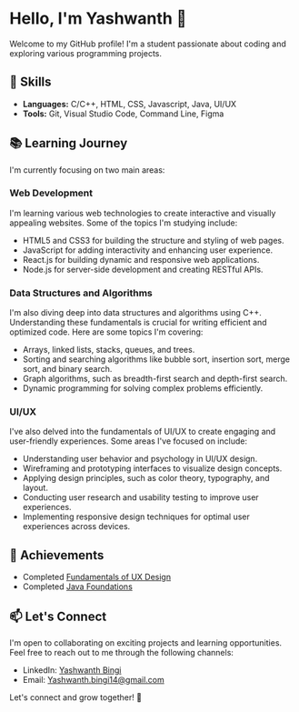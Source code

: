 # Hello, I'm Yashwanth 👋

Welcome to my GitHub profile! I'm a student passionate about coding and exploring various programming projects.

## 🌱 Skills

- **Languages:** C/C++, HTML, CSS, Javascript, Java, UI/UX
- **Tools:** Git, Visual Studio Code, Command Line, Figma

## 📚 Learning Journey

I'm currently focusing on two main areas:

### Web Development

I'm learning various web technologies to create interactive and visually appealing websites. Some of the topics I'm studying include:

- HTML5 and CSS3 for building the structure and styling of web pages.
- JavaScript for adding interactivity and enhancing user experience.
- React.js for building dynamic and responsive web applications.
- Node.js for server-side development and creating RESTful APIs.

### Data Structures and Algorithms

I'm also diving deep into data structures and algorithms using C++. Understanding these fundamentals is crucial for writing efficient and optimized code. Here are some topics I'm covering:

- Arrays, linked lists, stacks, queues, and trees.
- Sorting and searching algorithms like bubble sort, insertion sort, merge sort, and binary search.
- Graph algorithms, such as breadth-first search and depth-first search.
- Dynamic programming for solving complex problems efficiently.

### UI/UX
 I've also delved into the fundamentals of UI/UX to create engaging and user-friendly experiences. Some areas I've focused on include:

- Understanding user behavior and psychology in UI/UX design.
- Wireframing and prototyping interfaces to visualize design concepts.
- Applying design principles, such as color theory, typography, and layout.
- Conducting user research and usability testing to improve user experiences.
- Implementing responsive design techniques for optimal user experiences across devices.

## 🌟 Achievements

- Completed [Fundamentals of UX Design](https://drive.google.com/file/d/10n3QFVkzEmEGQIiN4v8u33pMOY3ewgUX/view)
- Completed [Java Foundations](https://drive.google.com/file/d/13LsCMCshh2JMjqOlOZbD3GRYDlw3tajE/view)

## 📫 Let's Connect

I'm open to collaborating on exciting projects and learning opportunities. Feel free to reach out to me through the following channels:

- LinkedIn: [Yashwanth Bingi](https://www.linkedin.com/in/neveryash/)
- Email: [Yashwanth.bingi14@gmail.com](mailto:yashwanth.bingi14@gmail.com)

Let's connect and grow together! 🚀
